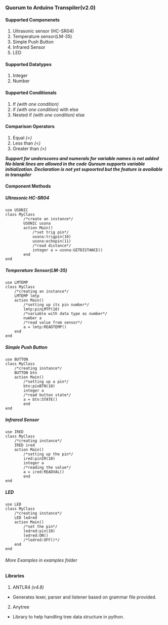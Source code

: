 ### Quorum to Arduino Transpiler(v2.0)
#### Supported Componenets
1. Ultrasonic sensor (HC-SR04)
2. Temperature sensor(LM-35)
3. Simple Push Button
4. Infrared Sensor
5. LED

#### Supported Datatypes
1. Integer
2. Number

#### Supported Conditionals
1. If _(with one condition)_
2. if _(with one condition)_ with else
3. Nested if _(with one condition)_ else

#### Comparison Operators
1. Equal _(=)_
2. Less than _(<)_
3. Greater than _(>)_

**_Support for underscores and numerals for variable names is not added_**
**_No blank lines are allowed in the code_**
**_Quroum supports variable initialization. Declaration is not yet supoorted but the feature is available in transpiler_**

#### Component  Methods
##### Ultrasonic HC-SR04
```
use USONIC
class MyClass
		/*create an instance*/
		USONIC usona
		action Main()
			/*set trig pin*/
			usona:trigpin(10)
			usona:echopin(11)
			/*read distance*/
			integer a = usona:GETDISTANCE()
		end
end
```

##### Temperature Sensor(LM-35)
```
use LMTEMP
class MyClass
	/*creating an instance*/
	LMTEMP lmtp
	action Main()
		/*setting up its pin number*/
		lmtp:pinLMTP(10)
		/*variable with data type as number*/
		number a
		/*read value from sensor*/
		a = lmtp:READTEMP()
	end
end
```

##### Simple Push Button
```
use BUTTON
class MyClass
	/*creating instance*/
	BUTTON btn
	action Main()
		/*setting up a pin*/
		btn:pinBTN(10)
		integer a
		/*read button state*/
		a = btn:STATE()
		end
end

```
##### Infrared Sensor
```
use IRED
class MyClass
	/*creating instance*/
	IRED ired
	action Main()
		/*setting up the pin*/
		ired:pinIR(10)
		integer a
		/*reading the value*/
		a = ired:READVAL()
        end
end
```

##### LED
```
use LED
class MyClass
	/*creating instance*/
	LED ledred
	action Main()
		/*set the pin*/
		ledred:pin(10)
		ledred:ON()
		/*ledred:OFF()*/
	end
end
```

###### More Examples in examples folder

#### Libraries
1. ANTLR4 _(v4.8)_
- Generates lexer, parser and listener based on grammar file provided.
2. Anytree
- Library to help handling tree data structure in python.
